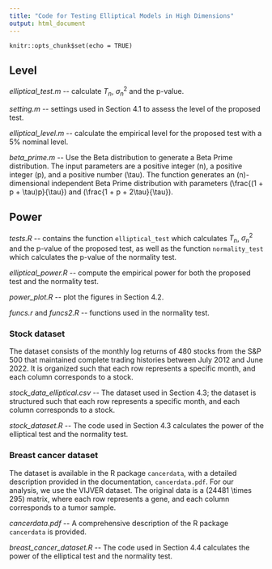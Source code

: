 ```yaml
---
title: "Code for Testing Elliptical Models in High Dimensions"
output: html_document
---
```


```{r setup, include=FALSE}
knitr::opts_chunk$set(echo = TRUE)
```

## Level


*elliptical_test.m* -- calculate $T_n$, $\sigma_n^2$ and the p-value.

*setting.m* -- settings used in Section 4.1 to assess the level of the proposed test.

*elliptical_level.m* -- calculate the empirical level for the proposed test with a 5% nominal level.

*beta_prime.m* -- Use the Beta distribution to generate a Beta Prime distribution. The input parameters are a positive integer \(n\), a positive integer \(p\), and a positive number \(\tau\). The function generates an \(n\)-dimensional independent Beta Prime distribution with parameters \(\frac{(1 + p + \tau)p}{\tau}\) and \(\frac{1 + p + 2\tau}{\tau}\).


## Power


*tests.R* -- contains the function `elliptical_test` which calculates $T_n$, $\sigma_n^2$ and the p-value of the proposed test, as well as the function `normality_test` which calculates the p-value of the normality test.

*elliptical_power.R* -- compute the empirical power for both the proposed test and the normality test.

*power_plot.R* -- plot the figures in Section 4.2.

*funcs.r* and *funcs2.R* -- functions used in the normality test.

### Stock dataset

The dataset consists of the monthly log returns of 480 stocks from the S\&P 500 that maintained complete trading histories between July 2012 and June 2022. It is organized such that each row represents a specific month, and each column corresponds to a stock.

*stock_data_elliptical.csv* -- The dataset used in Section 4.3; the dataset is structured such that each row represents a specific month, and each column corresponds to a stock.

*stock_dataset.R* -- The code used in Section 4.3 calculates the power of the elliptical test and the normality test.


### Breast cancer dataset
The dataset is available in the R package `cancerdata`, with a detailed description provided in the documentation, `cancerdata.pdf`. For our analysis, we use the VIJVER dataset. The original data is a \(24481 \times 295\) matrix, where each row represents a gene, and each column corresponds to a tumor sample.

*cancerdata.pdf* -- A comprehensive description of the R package `cancerdata` is provided.

*breast_cancer_dataset.R* -- The code used in Section 4.4 calculates the power of the elliptical test and the normality test.

